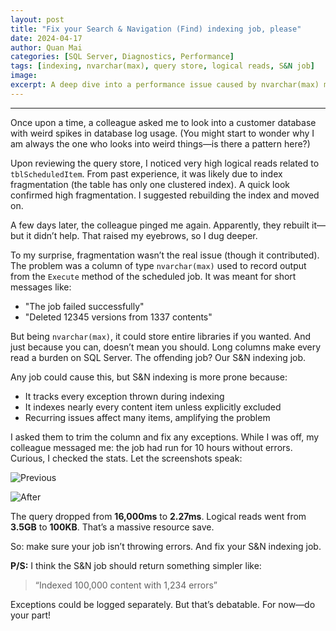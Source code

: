 ```yaml
---
layout: post
title: "Fix your Search & Navigation (Find) indexing job, please"
date: 2024-04-17
author: Quan Mai
categories: [SQL Server, Diagnostics, Performance]
tags: [indexing, nvarchar(max), query store, logical reads, S&N job]
image: 
excerpt: A deep dive into a performance issue caused by nvarchar(max) misuse in a scheduled indexing job.
---
```


---

Once upon a time, a colleague asked me to look into a customer database with weird spikes in database log usage. (You might start to wonder why I am always the one who looks into weird things—is there a pattern here?)

Upon reviewing the query store, I noticed very high logical reads related to `tblScheduledItem`. From past experience, it was likely due to index fragmentation (the table has only one clustered index). A quick look confirmed high fragmentation. I suggested rebuilding the index and moved on.

A few days later, the colleague pinged me again. Apparently, they rebuilt it—but it didn’t help. That raised my eyebrows, so I dug deeper.

To my surprise, fragmentation wasn’t the real issue (though it contributed). The problem was a column of type `nvarchar(max)` used to record output from the `Execute` method of the scheduled job. It was meant for short messages like:

- "The job failed successfully"
- "Deleted 12345 versions from 1337 contents"

But being `nvarchar(max)`, it could store entire libraries if you wanted. And just because you can, doesn’t mean you should. Long columns make every read a burden on SQL Server. The offending job? Our S&N indexing job.

Any job could cause this, but S&N indexing is more prone because:

- It tracks every exception thrown during indexing
- It indexes nearly every content item unless explicitly excluded
- Recurring issues affect many items, amplifying the problem

I asked them to trim the column and fix any exceptions. While I was off, my colleague messaged me: the job had run for 10 hours without errors. Curious, I checked the stats. Let the screenshots speak:

![Previous](asset/img/image.png)

![After](asset/img/image-1.png)

The query dropped from **16,000ms** to **2.27ms**. Logical reads went from **3.5GB** to **100KB**. That’s a massive resource save.

So: make sure your job isn’t throwing errors. And fix your S&N indexing job.

**P/S:** I think the S&N job should return something simpler like:

> “Indexed 100,000 content with 1,234 errors”

Exceptions could be logged separately. But that’s debatable. For now—do your part!
